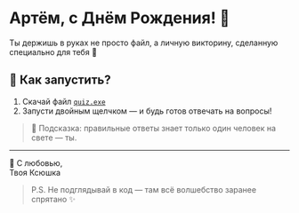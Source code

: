 # Артём, с Днём Рождения! 🎉

Ты держишь в руках не просто файл, а личную викторину, сделанную специально для тебя 💛

## 🚀 Как запустить?

1. Скачай файл [`quiz.exe`](./quiz.exe)
2. Запусти двойным щелчком — и будь готов отвечать на вопросы!

> 💬 Подсказка: правильные ответы знает только один человек на свете — ты.

---

💌 С любовью,  
Твоя Ксюшка

> P.S. Не подглядывай в код — там всё волшебство заранее спрятано ✨
